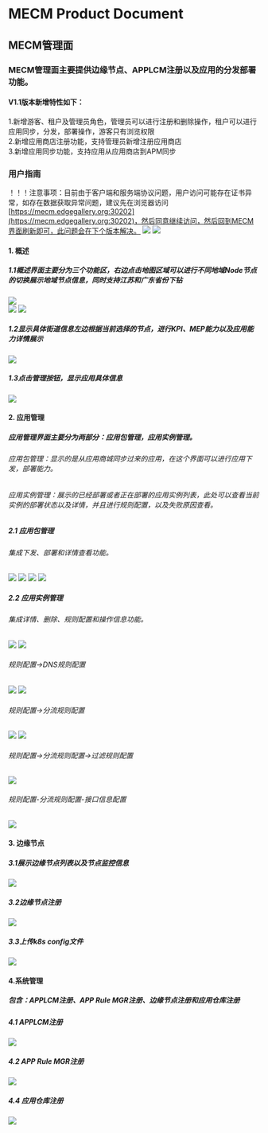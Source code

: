 MECM Product Document
=====================


## MECM管理面
### MECM管理面主要提供边缘节点、APPLCM注册以及应用的分发部署功能。  
#### V1.1版本新增特性如下：
1.新增游客、租户及管理员角色，管理员可以进行注册和删除操作，租户可以进行应用同步，分发，部署操作，游客只有浏览权限  
2.新增应用商店注册功能，支持管理员新增注册应用商店  
3.新增应用同步功能，支持应用从应用商店到APM同步  

### 用户指南 
！！！注意事项：目前由于客户端和服务端协议问题，用户访问可能存在证书异常，如存在数据获取异常问题，建议先在浏览器访问[https://mecm.edgegallery.org:30202](https://mecm.edgegallery.org:30202)，然后同意继续访问，然后回到MECM界面刷新即可，此问题会在下个版本解决。
![](/uploads/images/2021/mecm/1.png) 
![](/uploads/images/2021/mecm/2.png) 

#### 1. 概述  
##### 1.1概述界面主要分为三个功能区，右边点击地图区域可以进行不同地域Node节点的切换展示地域节点信息，同时支持江苏和广东省份下钻  
![](/uploads/images/2021/mecm/3.png)  
![](/uploads/images/2021/mecm/4.png) 
![](/uploads/images/2021/mecm/5.png) 
##### 1.2显示具体街道信息左边根据当前选择的节点，进行KPI、MEP能力以及应用能力详情展示  
![](/uploads/images/2021/mecm/6.png) 
##### 1.3点击管理按钮，显示应用具体信息 
![](/uploads/images/2021/mecm/7.png) 
#### 2. 应用管理  
##### 应用管理界面主要分为两部分：应用包管理，应用实例管理。  
###### 应用包管理：显示的是从应用商城同步过来的应用，在这个界面可以进行应用下发，部署能力。 
###### 应用实例管理：展示的已经部署或者正在部署的应用实例列表，此处可以查看当前实例的部署状态以及详情，并且进行规则配置，以及失败原因查看。  
##### 2.1 应用包管理 
###### 集成下发、部署和详情查看功能。  
![](/uploads/images/2021/mecm/8.png)
![](/uploads/images/2021/mecm/9.png)
![](/uploads/images/2021/mecm/10.png)
![](/uploads/images/2021/mecm/11.png)
##### 2.2 应用实例管理 
###### 集成详情、删除、规则配置和操作信息功能。
![](/uploads/images/2021/mecm/12.png)
![](/uploads/images/2021/mecm/13.png)
###### 规则配置->DNS规则配置 
![](/uploads/images/2021/mecm/14.png)
![](/uploads/images/2021/mecm/15.png)
###### 规则配置->分流规则配置
![](/uploads/images/2021/mecm/16.png)
![](/uploads/images/2021/mecm/17.png)
###### 规则配置->分流规则配置->过滤规则配置 
![](/uploads/images/2021/mecm/18.png)
###### 规则配置-分流规则配置-接口信息配置 
![](/uploads/images/2021/mecm/19.png)
#### 3. 边缘节点  
##### 3.1展示边缘节点列表以及节点监控信息 
![](/uploads/images/2021/mecm/20.png)
##### 3.2边缘节点注册
![](/uploads/images/2021/mecm/21.png) 
##### 3.3上传k8s config文件
![](/uploads/images/2021/mecm/22.png)
#### 4.系统管理
##### 包含：APPLCM注册、APP Rule MGR注册、边缘节点注册和应用仓库注册
##### 4.1 APPLCM注册
![](/uploads/images/2021/mecm/23.png) 
##### 4.2 APP Rule MGR注册
![](/uploads/images/2021/mecm/24.png) 
##### 4.4 应用仓库注册
![](/uploads/images/2021/mecm/25.png) 